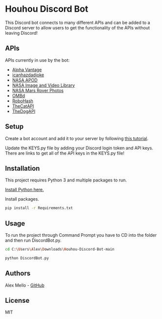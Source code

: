 # Houhou Discord Bot
This Discord bot connects to many different APIs and can be added to a Discord server to allow users to get the functionality of the APIs without leaving Discord!



## APIs
APIs currently in use by the bot:
* [Alpha Vantage]
* [icanhazdadjoke]
* [NASA APOD]
* [NASA Image and Video Library]
* [NASA Mars Rover Photos]
* [OMBd]
* [RoboHash]
* [TheCatAPI]
* [TheDogAPI]

<!---

## Commands
#### <ins>CAT COMMANDS</ins>
<ins>!cat</ins>
 * Sends a random cat GIF
 
<ins>!cat upvote</ins>
 *  Upvotes the last cat GIF

<ins>!cat downvote</ins>
 *  Upvotes the last cat GIF <br>

#### <ins>DOG COMMANDS</ins>
<ins>!dog</ins>
 * Sends a random dog GIF

<ins>!dog upvote</ins>
 * Upvotes the last dog GIF

<ins>!dog downvote</ins>
 * Upvotes the last dog GIF <br>

#### <ins>IMBD COMMANDS</ins>
<ins>!imbd TITLE</ins>
 * Searches IMBd for information on the movie/series based on the title
 * `Ex. !imbd Life of Pi`

<ins>!imbd search TITLE</ins>
 * Searches IMBd for movies/series based on the title
 * `Ex. !imbd search Prisoners` <br>
 
#### <ins>JOKE COMMANDS</ins>
<ins>!joke</ins>
 * Sends a random dad joke

<ins>!joke SEARCHTERM</ins>
 * Sends a random dad joke based on the search term
 * `Ex. !joke Teacher` <br>
 
#### <ins>NASA APOD COMMANDS</ins>
<ins>!nasa apod</ins>
 * Sends the NASA Astronomy Picture of the Day

<ins>!nasa apod DATE</ins>
 * Sends the NASA Astronomy Picture of the Day for the given date\
 * `Ex. !nasa apod 2020-1-1` <br>
 
#### <ins>NASA ROVER COMMANDS</ins>
<ins>!nasa rover</ins>
 * Send a random image from NASA's Mars Curiosity Rover

<ins>!nasa rover DATE</ins>
 * Send a random image from NASA's Mars Curiosity Rover for the given date
 * `Ex. !nasa rover 2020-1-1` <br>
 
#### <ins>NASA SEARCH COMMANDS</ins>
<ins>!nasa search</ins>
 * Sends a random image from NASA's image library

<ins>!nasa search SEARCHTERM</ins>
 * Sends an image from NASA's image library based on the search term
 * `Ex. !nasa search Uranus` <br>
 
#### <ins>ROBOT COMMANDS</ins>
<ins>!robot SET(optional) BACKGROUND(optional)</ins>
 * Sends a random robot image
 * `Ex. !robot set1 background1`

<ins>!robot TERM SET(optional) BACKGROUND(optional)</ins>
 * Sends a robot image based on the search term
 * `Ex. !robot My name is Alex! set4 background2`

<ins>SET can either be set1, set2, set3, set4, or set5</ins> \
<ins>BACKGROUND can either be background1 or background2</ins> <br>
 
#### <ins>STOCK COMMANDS</ins>
<ins>!stock STOCKTICKER</ins>
 * Sends a stock chart based on the stock ticker
 * `Ex. !stock MSFT`

<ins>!stock search SEARCHTERM</ins>
 * Searches for stocks based on the search term
 * `Ex. !stock search Amazon`

-->

## Setup
Create a bot account and add it to your server by following [this tutorial](https://discordpy.readthedocs.io/en/latest/discord.html).

Update the KEYS.py file by adding your Discord login token and API keys. There are links to get all of the API keys in the KEYS.py file!



## Installation
This project requires Python 3 and multiple packages to run.

[Install Python here.](https://www.python.org/downloads/)

Install packages.

```sh
pip install -r Requirements.txt
```


## Usage
To run the project through Command Prompt you have to CD into the folder and then run DiscordBot.py.

```sh
cd C:\Users\Alex\Downloads\Houhou-Discord-Bot-main
```

```sh
python DiscordBot.py
```



## Authors
Alex Mello - [GitHub](https://github.com/Alex-E-Mello)



## License
MIT



[//]: # (These are reference links used in the body of this note and get stripped out when the markdown processor does its job. There is no need to format nicely because it shouldn't be seen. Thanks SO - http://stackoverflow.com/questions/4823468/store-comments-in-markdown-syntax)

   [link]: <https://discord.gg/JYxbQKkB>
   
   [Alpha Vantage]: <https://www.alphavantage.co/documentation/>
   [icanhazdadjoke]: <https://icanhazdadjoke.com/api>
   [NASA APOD]: <https://api.nasa.gov/>
   [NASA Image and Video Library]: <https://images.nasa.gov/docs/images.nasa.gov_api_docs.pdf>
   [NASA Mars Rover Photos]: <https://github.com/chrisccerami/mars-photo-api>
   [OMBd]: <http://www.omdbapi.com/>
   [RoboHash]: <https://github.com/e1ven/Robohash>
   [TheCatAPI]: <https://thecatapi.com/>
   [TheDogAPI]: <https://thedogapi.com/>
